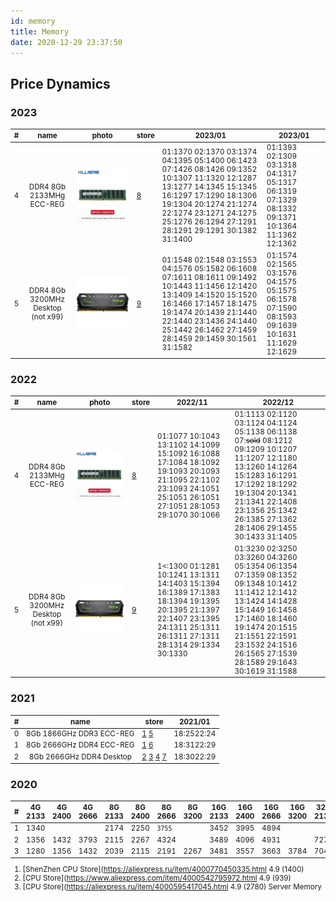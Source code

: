 ```yaml
---
id: memory
title: Memory
date: 2020-12-29 23:37:50
---
```


## Price Dynamics

### 2023

<small class="tab-img-w-200 col-w-0">

| # | name | photo | store | 2023/01 | 2023/01 |
| --- | :-: | --- | --- | --- | --- |
| 4 | DDR4 8Gb 2133MHg ECC-REG | [![DDR4-8-16-4-32-64-2400-2133-ECC-REG](img/DDR4-8-16-4-32-64-2400-2133-ECC-REG.webp)](img/DDR4-8-16-4-32-64-2400-2133-ECC-REG.webp) | [8](https://aliexpress.ru/item/33002249520.html 'RE Store') | 01:1370 02:1370 03:1374 04:1395 05:1400 06:1423 07:1426 08:1426 09:1352 10:1307 11:1320 12:1287 13:1277 14:1345 15:1345 16:1297 17:1290 18:1306 19:1304 20:1274 21:1274 22:1274 23:1271 24:1275 25:1276 26:1294 27:1291 28:1291 29:1291 30:1382 31:1400 | 01:1393 02:1309 03:1318 04:1317 05:1317 06:1319 07:1329 08:1332 09:1371 10:1364 11:1362 12:1362 |
| 5 | DDR4 8Gb 3200MHz Desktop (not x99) | [![BR-DDR4-3200-16-32-2666](img/BR-DDR4-3200-16-32-2666.webp)](img/BR-DDR4-3200-16-32-2666.webp) | [9](https://aliexpress.ru/item/1005004564683502.html 'BillionR Store') | 01:1548 02:1548 03:1553 04:1576 05:1582 06:1608 07:1611 08:1611 09:1492 10:1443 11:1456 12:1420 13:1409 14:1520 15:1520 16:1466 17:1457 18:1475 19:1474 20:1439 21:1440 22:1440 23:1436 24:1440 25:1442 26:1462 27:1459 28:1459 29:1459 30:1561 31:1582 | 01:1574 02:1565 03:1576 04:1575 05:1575 06:1578 07:1590 08:1593 09:1639 10:1631 11:1629 12:1629 |

</small>

### 2022

<small class="tab-img-w-100 col-w-0">

| # | name | photo | store | 2022/11 | 2022/12 |
| --- | :-: | --- | --- | --- | --- |
| 4 | DDR4 8Gb 2133MHg ECC-REG | [![DDR4-8-16-4-32-64-2400-2133-ECC-REG](img/DDR4-8-16-4-32-64-2400-2133-ECC-REG.webp)](img/DDR4-8-16-4-32-64-2400-2133-ECC-REG.webp) | [8](https://aliexpress.ru/item/33002249520.html 'RE Store') | 01:1077 10:1043 13:1102 14:1099 15:1092 16:1088 17:1084 18:1092 19:1093 20:1093 21:1095 22:1102 23:1093 24:1051 25:1051 26:1051 27:1051 28:1053 29:1070 30:1066 | 01:1113 02:1120 03:1124 04:1124 05:1138 06:1138 07:~~sold~~ 08:1212 09:1209 10:1207 11:1207 12:1180 13:1260 14:1264 15:1283 16:1291 17:1292 18:1292 19:1304 20:1341 21:1341 22:1408 23:1356 25:1342 26:1385 27:1362 28:1406 29:1455 30:1433 31:1405 |
| 5 | DDR4 8Gb 3200MHz Desktop (not x99) | [![BR-DDR4-3200-16-32-2666](img/BR-DDR4-3200-16-32-2666.webp)](img/BR-DDR4-3200-16-32-2666.webp) | [9](https://aliexpress.ru/item/1005004564683502.html 'BillionR Store') | 1<:1300 01:1281 10:1241 13:1311 14:1403 15:1394 16:1389 17:1383 18:1394 19:1395 20:1395 21:1397 22:1407 23:1395 24:1311 25:1311 26:1311 27:1311 28:1314 29:1334 30:1330 | 01:3230 02:3250 03:3260 04:3260 05:1354 06:1354 07:1359 08:1352 09:1348 10:1412 11:1412 12:1412 13:1424 14:1428 15:1449 16:1458 17:1460 18:1460 19:1474 20:1515 21:1551 22:1591 23:1532 24:1516 26:1565 27:1539 28:1589 29:1643 30:1619 31:1588 |

</small>

### 2021

<small class="col-w-0">

| # | name | store | 2021/01 |
| --- | :-: | --- | --- |
| 0 | 8Gb 1866GHz DDR3 ECC-REG | [1](https://aliexpress.ru/item/32858884585.html 'Yao Yue Store') [5](https://www.aliexpress.com/item/32831327978.html 'adkg816 Store') | 18:$25 22:$24 |
| 1 | 8Gb 2666GHz DDR4 ECC-REG | [1](https://aliexpress.ru/item/33009776003.html 'Yao Yue Store') [6](https://www.aliexpress.com/item/4000595417045.html 'CPU Store') | 18:$31 22:$29 |
| 2 | 8Gb 2666GHz DDR4 Desktop | [2](https://www.aliexpress.com/item/1005001627188360.html 'RASALAS - RA Store') [3](https://www.aliexpress.com/item/32963414963.html 'TANBASSH - TANBASSH Official Store') [4](https://aliexpress.ru/item/4000796954250.html 'Kingston - YONGXINSHENG YongXinSheng Store') [7](https://aliexpress.ru/item/4001056861459.html 'ANKOWALL - YksMemory Store') | 18:$30 22:$29 |

</small>

### 2020

<small>

| # | 4G 2133 | 4G 2400 | 4G 2666 | 8G 2133 | 8G 2400 | 8G 2666 | 8G 3200 | 16G 2133 | 16G 2400 | 16G 2666 | 16G 3200 | 32G 2133 | 32G 2400 | 32G 2666 |
| --- | --- | --- | --- | --- | --- | --- | --- | --- | --- | --- | --- | --- | --- | --- |
| 1 | 1340 |  |  | 2174 | 2250 | `3755` |  | 3452 | 3995 | 4894 |  |  | 7549 |
| 2 | 1356 | 1432 | 3793 | 2115 | 2267 | 4324 |  | 3489 | 4096 | 4931 |  | 7275 | 7578 | 9559 |
| 3 | 1280 | 1356 | 1432 | 2039 | 2115 | 2191 | 2267 | 3481 | 3557 | 3663 | 3784 | 7047 | 7275 | 7578 |

1. [ShenZhen CPU Store](https://aliexpress.ru/item/4000770450335.html 4.9 (1400)
2. [CPU Store](https://www.aliexpress.com/item/4000542795972.html 4.9 (939)
3. [CPU Store](https://aliexpress.ru/item/4000595417045.html 4.9 (2780) Server Memory

</small>
